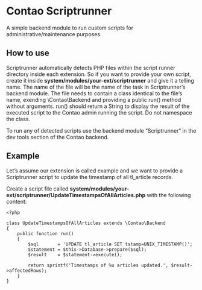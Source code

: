 # Contao Scriptrunner

A simple backend module to run custom scripts for administrative/maintenance purposes.

## How to use

Scriptrunner automatically detects PHP files within the script runner directory inside each extension. So if you want to provide your own script, create it inside **system/modules/your-ext/scriptrunner** and give it a telling name. The name of the file will be the name of the task in Scriptrunner’s backend module. The file needs to contain a class identical to the file’s name, exending \Contao\Backend and providing a public run() method without arguments. run() should return a String to display the result of the executed script to the Contao admin running the script. Do not namespace the class.

To run any of detected scripts use the backend module “Scriptrunner“ in the dev tools section of the Contao backend.

## Example

Let’s assume our extension is called example and we want to provide a Scriptrunner script to update the timestamp of all tl_article records.

Create a script file called **system/modules/your-ext/scriptrunner/UpdateTimestampsOfAllArticles.php** with the following content:

    <?php

    class UpdateTimestampsOfAllArticles extends \Contao\Backend
    {
        public function run()
        {
            $sql       = 'UPDATE tl_article SET tstamp=UNIX_TIMESTAMP()';
            $statement = $this->Database->prepare($sql);
            $result    = $statement->execute();

            return sprintf('Timestamps of %u articles updated.', $result->affectedRows);
        }
    }
